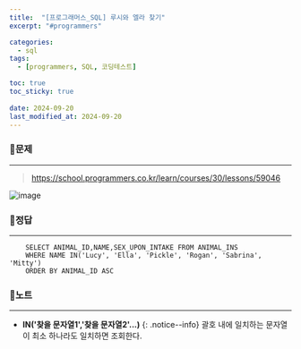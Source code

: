 ```yaml
---
title:  "[프로그래머스_SQL] 루시와 엘라 찾기"
excerpt: "#programmers"

categories:
  - sql
tags:
  - [programmers, SQL, 코딩테스트]

toc: true
toc_sticky: true
 
date: 2024-09-20
last_modified_at: 2024-09-20
---
```


### 📜문제
-----
> <https://school.programmers.co.kr/learn/courses/30/lessons/59046>  

![image](https://github.com/user-attachments/assets/aff8bea5-9933-4860-945d-7a168020f246)
  

### 📜정답
-----
```
    SELECT ANIMAL_ID,NAME,SEX_UPON_INTAKE FROM ANIMAL_INS
    WHERE NAME IN('Lucy', 'Ella', 'Pickle', 'Rogan', 'Sabrina', 'Mitty')
    ORDER BY ANIMAL_ID ASC
```
  
    
### 📜노트
-----
* **IN('찾을 문자열1','찾을 문자열2'...)**
{: .notice--info}
괄호 내에 일치하는 문자열이 최소 하나라도 일치하면 조회한다.


